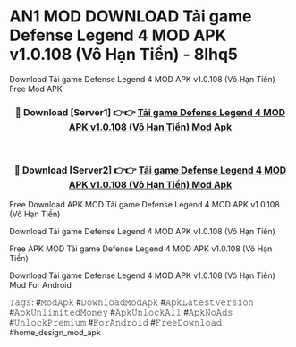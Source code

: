 # AN1 MOD DOWNLOAD Tải game Defense Legend 4 MOD APK v1.0.108 (Vô Hạn Tiền) - 8lhq5
Download Tải game Defense Legend 4 MOD APK v1.0.108 (Vô Hạn Tiền) Free Mod APK

<div align="center">
<h3>🔴 Download [Server1] 👉👉 <a href="https://apk-comot.site?title=Tải_game_Defense_Legend_4_MOD_APK_v1.0.108_(Vô_Hạn_Tiền)">Tải game Defense Legend 4 MOD APK v1.0.108 (Vô Hạn Tiền) Mod Apk</a></h3><br>

<h3>🔴 Download [Server2] 👉👉 <a href="https://apk-comot.site?title=Tải_game_Defense_Legend_4_MOD_APK_v1.0.108_(Vô_Hạn_Tiền)">Tải game Defense Legend 4 MOD APK v1.0.108 (Vô Hạn Tiền) Mod Apk</a></h3>
</div>


Free Download APK MOD Tải game Defense Legend 4 MOD APK v1.0.108 (Vô Hạn Tiền)

Download Tải game Defense Legend 4 MOD APK v1.0.108 (Vô Hạn Tiền) 

Free APK MOD Tải game Defense Legend 4 MOD APK v1.0.108 (Vô Hạn Tiền) 

Download Tải game Defense Legend 4 MOD APK v1.0.108 (Vô Hạn Tiền) Mod For Android

𝚃𝚊𝚐𝚜: #𝙼𝚘𝚍𝙰𝚙𝚔 #𝙳𝚘𝚠𝚗𝚕𝚘𝚊𝚍𝙼𝚘𝚍𝙰𝚙𝚔 #𝙰𝚙𝚔𝙻𝚊𝚝𝚎𝚜𝚝𝚅𝚎𝚛𝚜𝚒𝚘𝚗 #𝙰𝚙𝚔𝚄𝚗𝚕𝚒𝚖𝚒𝚝𝚎𝚍𝙼𝚘𝚗𝚎𝚢 #𝙰𝚙𝚔𝚄𝚗𝚕𝚘𝚌𝚔𝙰𝚕𝚕 #𝙰𝚙𝚔𝙽𝚘𝙰𝚍𝚜 #𝚄𝚗𝚕𝚘𝚌𝚔𝙿𝚛𝚎𝚖𝚒𝚞𝚖 #𝙵𝚘𝚛𝙰𝚗𝚍𝚛𝚘𝚒𝚍 #𝙵𝚛𝚎𝚎𝙳𝚘𝚠𝚗𝚕𝚘𝚊𝚍 #home_design_mod_apk